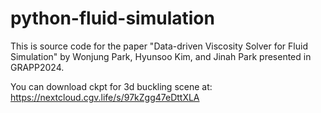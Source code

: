 # python-fluid-simulation

This is source code for the paper "Data-driven Viscosity Solver for Fluid Simulation" by Wonjung Park, Hyunsoo Kim, and Jinah Park presented in GRAPP2024.

You can download ckpt for 3d buckling scene at: https://nextcloud.cgv.life/s/97kZgg47eDttXLA
